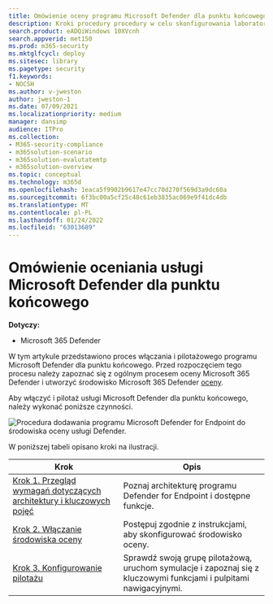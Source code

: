 ```yaml
---
title: Omówienie oceny programu Microsoft Defender dla punktu końcowego, w tym recenzowanie architektury
description: Kroki procedury procedury w celu skonfigurowania laboratorium Microsoft 365 Defender próbnego lub środowiska pilotażowego. Przetestuj i poznaj sposób, w jaki rozwiązanie zabezpieczeń zostało zaprojektowane w celu ochrony urządzeń, tożsamości, danych i aplikacji w Twojej organizacji.
search.product: eADQiWindows 10XVcnh
search.appverid: met150
ms.prod: m365-security
ms.mktglfcycl: deploy
ms.sitesec: library
ms.pagetype: security
f1.keywords:
- NOCSH
ms.author: v-jweston
author: jweston-1
ms.date: 07/09/2021
ms.localizationpriority: medium
manager: dansimp
audience: ITPro
ms.collection:
- M365-security-compliance
- m365solution-scenario
- m365solution-evalutatemtp
- m365solution-overview
ms.topic: conceptual
ms.technology: m365d
ms.openlocfilehash: 1eaca5f9902b9617e47cc70d270f569d3a9dc60a
ms.sourcegitcommit: 6f3bc00a5cf25c48c61eb3835ac069e9f41dc4db
ms.translationtype: MT
ms.contentlocale: pl-PL
ms.lasthandoff: 01/24/2022
ms.locfileid: "63013689"
---
```

# <a name="evaluate-microsoft-defender-for-endpoint-overview"></a>Omówienie oceniania usługi Microsoft Defender dla punktu końcowego

**Dotyczy:**

- Microsoft 365 Defender


W tym artykule przedstawiono proces włączania i pilotażowego programu Microsoft Defender dla punktu końcowego. Przed rozpoczęciem tego procesu należy zapoznać się z ogólnym procesem oceny Microsoft 365 Defender i utworzyć środowisko [](eval-overview.md) Microsoft 365 Defender [oceny](eval-create-eval-environment.md). 
<br>

Aby włączyć i pilotaż usługi Microsoft Defender dla punktu końcowego, należy wykonać poniższe czynności.

![Procedura dodawania programu Microsoft Defender for Endpoint do środowiska oceny usługi Defender.](../../media/defender/m365-defender-endpoint-eval-steps.png)


W poniższej tabeli opisano kroki na ilustracji.

 |Krok   |Opis
|---------|---------|
| [Krok 1. Przegląd wymagań dotyczących architektury i kluczowych pojęć](eval-defender-endpoint-architecture.md)    | Poznaj architekturę programu Defender for Endpoint i dostępne funkcje.       |
|[Krok 2. Włączanie środowiska oceny](eval-defender-endpoint-enable-eval.md)     |   Postępuj zgodnie z instrukcjami, aby skonfigurować środowisko oceny.      |
|[Krok 3. Konfigurowanie pilotażu ](eval-defender-endpoint-pilot.md)    |    Sprawdź swoją grupę pilotażową, uruchom symulacje i zapoznaj się z kluczowymi funkcjami i pulpitami nawigacyjnymi.     |


